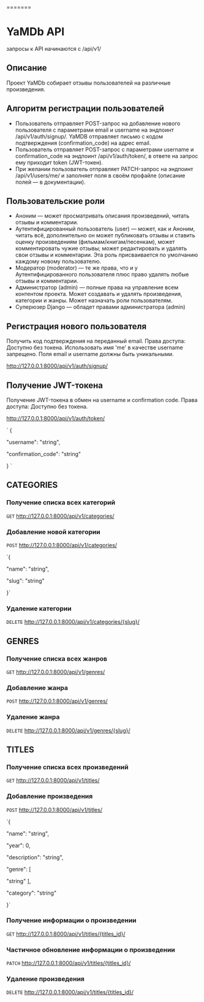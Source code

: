  
=======
# YaMDb API

запросы к API начинаются с /api/v1/

## Описание
Проект YaMDb собирает отзывы пользователей на различные произведения.

## Алгоритм регистрации пользователей
- Пользователь отправляет POST-запрос на добавление нового пользователя с параметрами email и username на эндпоинт /api/v1/auth/signup/.
YaMDB отправляет письмо с кодом подтверждения (confirmation_code) на адрес email.
- Пользователь отправляет POST-запрос с параметрами username и confirmation_code на эндпоинт /api/v1/auth/token/, в ответе на запрос ему приходит token (JWT-токен).
- При желании пользователь отправляет PATCH-запрос на эндпоинт /api/v1/users/me/ и заполняет поля в своём профайле (описание полей — в документации).

## Пользовательские роли
- Аноним — может просматривать описания произведений, читать отзывы и комментарии.
- Аутентифицированный пользователь (user) — может, как и Аноним, читать всё, дополнительно он может публиковать отзывы и ставить оценку произведениям (фильмам/книгам/песенкам), может комментировать чужие отзывы; может редактировать и удалять свои отзывы и комментарии. Эта роль присваивается по умолчанию каждому новому пользователю.
- Модератор (moderator) — те же права, что и у Аутентифицированного пользователя плюс право удалять любые отзывы и комментарии.
- Администратор (admin) — полные права на управление всем контентом проекта. Может создавать и удалять произведения, категории и жанры. Может назначать роли пользователям.
- Суперюзер Django — обладет правами администратора (admin)


## Регистрация нового пользователя
Получить код подтверждения на переданный email. Права доступа: Доступно без токена. Использовать имя 'me' в качестве username запрещено. Поля email и username должны быть уникальными.

http://127.0.0.1:8000/api/v1/auth/signup/

## Получение JWT-токена
Получение JWT-токена в обмен на username и confirmation code. Права доступа: Доступно без токена.

http://127.0.0.1:8000/api/v1/auth/token/

`
{

"username": "string",

"confirmation_code": "string"

}
`
## CATEGORIES

### Получение списка всех категорий

`GET` http://127.0.0.1:8000/api/v1/categories/

### Добавление новой категории

`POST` http://127.0.0.1:8000/api/v1/categories/

`{

"name": "string",

"slug": "string"

}`

### Удаление категории

`DELETE` http://127.0.0.1:8000/api/v1/categories/{slug}/

## GENRES

### Получение списка всех жанров

`GET` http://127.0.0.1:8000/api/v1/genres/

### Добавление жанра

`POST` http://127.0.0.1:8000/api/v1/genres/

### Удаление жанра

`DELETE` http://127.0.0.1:8000/api/v1/genres/{slug}/

## TITLES

### Получение списка всех произведений

`GET` http://127.0.0.1:8000/api/v1/titles/

### Добавление произведения

`POST` http://127.0.0.1:8000/api/v1/titles/

`{

"name": "string",

"year": 0,

"description": "string",

"genre": [

"string"
],

"category": "string"

}`

### Получение информации о произведении

`GET` http://127.0.0.1:8000/api/v1/titles/{titles_id}/

### Частичное обновление информации о произведении

`PATCH` http://127.0.0.1:8000/api/v1/titles/{titles_id}/

### Удаление произведения

`DELETE` http://127.0.0.1:8000/api/v1/titles/{titles_id}/



